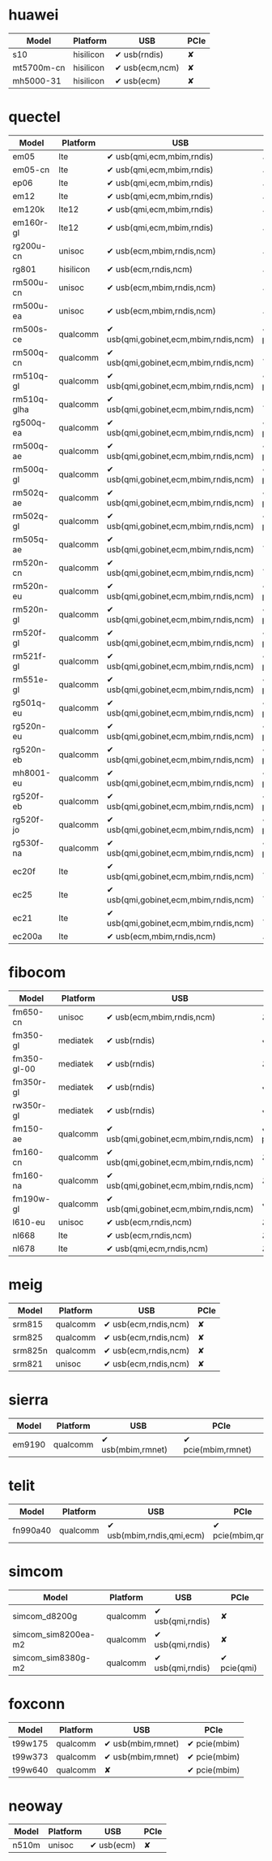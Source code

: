 # huawei
Model | Platform | USB  | PCIe 
--- | --- | --- | ---
s10 | hisilicon |✔ usb(rndis) | ✘
mt5700m-cn | hisilicon |✔ usb(ecm,ncm) | ✘
mh5000-31 | hisilicon |✔ usb(ecm) | ✘

# quectel
Model | Platform | USB  | PCIe 
--- | --- | --- | ---
em05 | lte |✔ usb(qmi,ecm,mbim,rndis) | ✘
em05-cn | lte |✔ usb(qmi,ecm,mbim,rndis) | ✘
ep06 | lte |✔ usb(qmi,ecm,mbim,rndis) | ✘
em12 | lte |✔ usb(qmi,ecm,mbim,rndis) | ✘
em120k | lte12 |✔ usb(qmi,ecm,mbim,rndis) | ✘
em160r-gl | lte12 |✔ usb(qmi,ecm,mbim,rndis) | ✘
rg200u-cn | unisoc |✔ usb(ecm,mbim,rndis,ncm) | ✘
rg801 | hisilicon |✔ usb(ecm,rndis,ncm) | ✘
rm500u-cn | unisoc |✔ usb(ecm,mbim,rndis,ncm) | ✘
rm500u-ea | unisoc |✔ usb(ecm,mbim,rndis,ncm) | ✘
rm500s-ce | qualcomm |✔ usb(qmi,gobinet,ecm,mbim,rndis,ncm) | ✔ pcie(qmi,gobinet,mbim)
rm500q-cn | qualcomm |✔ usb(qmi,gobinet,ecm,mbim,rndis,ncm) | ✘
rm510q-gl | qualcomm |✔ usb(qmi,gobinet,ecm,mbim,rndis,ncm) | ✔ pcie(qmi,gobinet,mbim)
rm510q-glha | qualcomm |✔ usb(qmi,gobinet,ecm,mbim,rndis,ncm) | ✘
rg500q-ea | qualcomm |✔ usb(qmi,gobinet,ecm,mbim,rndis,ncm) | ✔ pcie(qmi,gobinet,mbim)
rm500q-ae | qualcomm |✔ usb(qmi,gobinet,ecm,mbim,rndis,ncm) | ✔ pcie(qmi,gobinet,mbim)
rm500q-gl | qualcomm |✔ usb(qmi,gobinet,ecm,mbim,rndis,ncm) | ✔ pcie(qmi,gobinet,mbim)
rm502q-ae | qualcomm |✔ usb(qmi,gobinet,ecm,mbim,rndis,ncm) | ✔ pcie(qmi,gobinet,mbim)
rm502q-gl | qualcomm |✔ usb(qmi,gobinet,ecm,mbim,rndis,ncm) | ✔ pcie(qmi,gobinet,mbim)
rm505q-ae | qualcomm |✔ usb(qmi,gobinet,ecm,mbim,rndis,ncm) | ✘
rm520n-cn | qualcomm |✔ usb(qmi,gobinet,ecm,mbim,rndis,ncm) | ✘
rm520n-eu | qualcomm |✔ usb(qmi,gobinet,ecm,mbim,rndis,ncm) | ✔ pcie(qmi,gobinet,mbim)
rm520n-gl | qualcomm |✔ usb(qmi,gobinet,ecm,mbim,rndis,ncm) | ✔ pcie(qmi,gobinet,mbim)
rm520f-gl | qualcomm |✔ usb(qmi,gobinet,ecm,mbim,rndis,ncm) | ✔ pcie(qmi,gobinet,mbim)
rm521f-gl | qualcomm |✔ usb(qmi,gobinet,ecm,mbim,rndis,ncm) | ✔ pcie(qmi,gobinet,mbim)
rm551e-gl | qualcomm |✔ usb(qmi,gobinet,ecm,mbim,rndis,ncm) | ✔ pcie(qmi,gobinet,mbim)
rg501q-eu | qualcomm |✔ usb(qmi,gobinet,ecm,mbim,rndis,ncm) | ✔ pcie(qmi,gobinet,mbim)
rg520n-eu | qualcomm |✔ usb(qmi,gobinet,ecm,mbim,rndis,ncm) | ✔ pcie(qmi,gobinet,mbim)
rg520n-eb | qualcomm |✔ usb(qmi,gobinet,ecm,mbim,rndis,ncm) | ✔ pcie(qmi,gobinet,mbim)
mh8001-eu | qualcomm |✔ usb(qmi,gobinet,ecm,mbim,rndis,ncm) | ✔ pcie(qmi,gobinet,mbim)
rg520f-eb | qualcomm |✔ usb(qmi,gobinet,ecm,mbim,rndis,ncm) | ✔ pcie(qmi,gobinet,mbim)
rg520f-jo | qualcomm |✔ usb(qmi,gobinet,ecm,mbim,rndis,ncm) | ✔ pcie(qmi,gobinet,mbim)
rg530f-na | qualcomm |✔ usb(qmi,gobinet,ecm,mbim,rndis,ncm) | ✔ pcie(qmi,gobinet,mbim)
ec20f | lte |✔ usb(qmi,gobinet,ecm,mbim,rndis,ncm) | ✘
ec25 | lte |✔ usb(qmi,gobinet,ecm,mbim,rndis,ncm) | ✘
ec21 | lte |✔ usb(qmi,gobinet,ecm,mbim,rndis,ncm) | ✘
ec200a | lte |✔ usb(ecm,mbim,rndis,ncm) | ✘

# fibocom
Model | Platform | USB  | PCIe 
--- | --- | --- | ---
fm650-cn | unisoc |✔ usb(ecm,mbim,rndis,ncm) | ✘
fm350-gl | mediatek |✔ usb(rndis) | ✔ pcie(mbim)
fm350-gl-00 | mediatek |✔ usb(rndis) | ✘
fm350r-gl | mediatek |✔ usb(rndis) | ✔ pcie(mbim)
rw350r-gl | mediatek |✔ usb(rndis) | ✔ pcie(mbim)
fm150-ae | qualcomm |✔ usb(qmi,gobinet,ecm,mbim,rndis,ncm) | ✔ pcie(qmi,mbim)
fm160-cn | qualcomm |✔ usb(qmi,gobinet,ecm,mbim,rndis,ncm) | ✘
fm160-na | qualcomm |✔ usb(qmi,gobinet,ecm,mbim,rndis,ncm) | ✘
fm190w-gl | qualcomm |✔ usb(qmi,gobinet,ecm,mbim,rndis,ncm) | ✔ pcie(qmi)
l610-eu | unisoc |✔ usb(ecm,rndis,ncm) | ✘
nl668 | lte |✔ usb(ecm,rndis,ncm) | ✘
nl678 | lte |✔ usb(qmi,ecm,rndis,ncm) | ✘

# meig
Model | Platform | USB  | PCIe 
--- | --- | --- | ---
srm815 | qualcomm |✔ usb(ecm,rndis,ncm) | ✘
srm825 | qualcomm |✔ usb(ecm,rndis,ncm) | ✘
srm825n | qualcomm |✔ usb(ecm,rndis,ncm) | ✘
srm821 | unisoc |✔ usb(ecm,rndis,ncm) | ✘

# sierra
Model | Platform | USB  | PCIe 
--- | --- | --- | ---
em9190 | qualcomm |✔ usb(mbim,rmnet) | ✔ pcie(mbim,rmnet)

# telit
Model | Platform | USB  | PCIe 
--- | --- | --- | ---
fn990a40 | qualcomm |✔ usb(mbim,rndis,qmi,ecm) | ✔ pcie(mbim,qmi)

# simcom
Model | Platform | USB  | PCIe 
--- | --- | --- | ---
simcom_d8200g | qualcomm |✔ usb(qmi,rndis) | ✘
simcom_sim8200ea-m2 | qualcomm |✔ usb(qmi,rndis) | ✘
simcom_sim8380g-m2 | qualcomm |✔ usb(qmi,rndis) | ✔ pcie(qmi)

# foxconn
Model | Platform | USB  | PCIe 
--- | --- | --- | ---
t99w175 | qualcomm |✔ usb(mbim,rmnet) | ✔ pcie(mbim)
t99w373 | qualcomm |✔ usb(mbim,rmnet) | ✔ pcie(mbim)
t99w640 | qualcomm |✘ | ✔ pcie(mbim)

# neoway
Model | Platform | USB  | PCIe 
--- | --- | --- | ---
n510m | unisoc |✔ usb(ecm) | ✘
